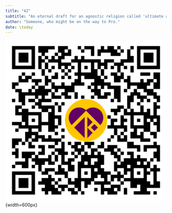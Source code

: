 ```yaml
---
title: "42"
subtitle: "An eternal draft for an agnostic religion called 'ultimate art', which might be an effort to reverse engineer world peace through the cultivation of a consensus on the definition of love without resorting to metaphysics."
author: "Someone, who might be on the way to Pro."
date: \today
---  
```

![](../resources/qr_code_latest_releases.png){width=600px}   
